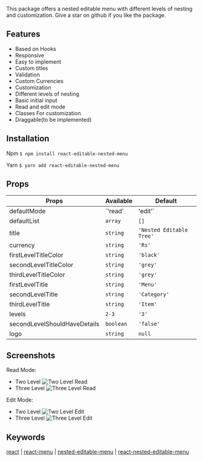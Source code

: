 This package offers a nested editable menu with different levels of nesting and customization. Give a star on github if you like the package.

## Features

- Based on Hooks
- Responsive
- Easy to implement
- Custom titles
- Validation
- Custom Currencies
- Customization
- Different levels of nesting
- Basic initial input
- Read and edit mode
- Classes For customization
- Draggable(to be implemented)

## Installation

Npm
`$ npm install react-editable-nested-menu`

Yarn
`$ yarn add react-editable-nested-menu`

## Props

| Props                        | Available         | Default                  |
| ---------------------------- | ----------------- | ------------------------ |
| defaultMode                  | `'read' | 'edit'` | `read`                   |
| defaultList                  | `array`           | `[]`                     |
| title                        | `string`          | `'Nested Editable Tree'` |
| currency                     | `string`          | `'Rs'`                   |
| firstLevelTitleColor         | `string`          | `'black'`                |
| secondLevelTitleColor        | `string`          | `'grey'`                 |
| thirdLevelTitleColor         | `string`          | `'grey'`                 |
| firstLevelTitle              | `string`          | `'Menu'`                 |
| secondLevelTitle             | `string`          | `'Category'`             |
| thirdLevelTitle              | `string`          | `'Item'`                 |
| levels                       | `2-3`             | `'3'`                    |
| secondLevelShouldHaveDetails | `boolean`         | `'false'`                |
| logo                         | `string`          | `null`                   |

## Screenshots

Read Mode:

- Two Level
  ![Two Level Read](https://i.ibb.co/SR2zkbd/2.png)
- Three Level
  ![Three Level Read](https://i.ibb.co/G24dY0S/3.png)

Edit Mode:

- Two Level
  ![Two Level Edit](https://i.ibb.co/khk4hDk/2-e.png)
- Three Level
  ![Three Level Edit](https://i.ibb.co/G24dY0S/3.png)

## Keywords

[react](https://www.npmjs.com/search?q=keywords:react) | [react-menu](https://www.npmjs.com/search?q=keywords:react-menu) | [nested-editable-menu](https://www.npmjs.com/search?q=react-nested-editable-menu) | [react-nested-editable-menu](https://www.npmjs.com/search?q=react-nested-editable-menu)
